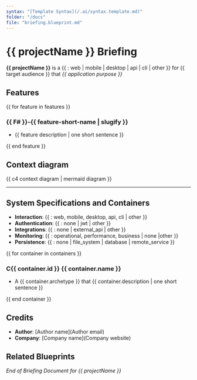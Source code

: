 ```yaml
---
syntax: "[Template Syntax](/.ai/syntax.template.md)"
folder: "/docs"
file: "briefing.blueprint.md"
---
```


<!-- Ask this question to the user if not provided in the prompt -->

# **{{ projectName }}** Briefing

**{{ projectName }}** is a {{ : web | mobile | desktop | api | cli | other }} for {{ target audience }} that _{{ application purpose }}_

## Features

<!-- A list of up to 3 core features ordered by priority -->

{{ for feature in features }}

<!-- Each feature should have a code composed of:
  - A number preceded by F
  - A dash
  - The feature short name in slug format
  -->

### {{ F# }}-{{ feature-short-name | slugify }}

- {{ feature description | one short sentence }}

<!-- Placeholder for the feature details file when available -->

{{ end feature }}

<!-- Placeholder for the domain model file when available -->

## Context diagram

{{ c4 context diagram | mermaid diagram }}

--- 


## System Specifications and Containers

<!-- Technical specifications, choose the simplest option. Ask the user if needed -->

- **Interaction**: {{ : web, mobile, desktop, api, cli | other }}
- **Authentication**: {{ : none | jwt | other }}
- **Integrations**: {{ : none | external_api | other }}
- **Monitoring**: {{ : operational, performance, business | none |other }}
- **Persistence**: {{ : none | file_system | database | remote_service }}

<!-- 
  A container is an independent deployable piece of software.
  It is based in an archetype {{ : node-cli, angular-spa, express-api , other }}	
  The archetype is written in a language/framework and provides a set of reusable components, patterns and dependencies.
  The container is a specific implementation of the archetype.
 -->

{{ for container in containers }}
### C{{ container.id }} {{ container.name }}

- A {{ container.archetype }} that {{ container.description | one short sentence }}

{{ end container }}

<!-- Placeholder for the system architecture file when available -->


## Credits

<!--
Try to get it from already README.md , package.json or other files
Ask the user for the metadata if not provided -->

- **Author**: [Author name](Author email)
- **Company**: [Company name](Company website)

## Related Blueprints

<!-- This section will be updated by other architect steps -->
<!-- - [Features](/docs/f?-*.blueprint.md) -->
<!-- - [Domain Model](/docs/domain-model.blueprint.md) -->
<!-- - [Systems Architecture](/docs/systems-architecture.blueprint.md) -->

_End of Briefing Document for {{ projectName }}_
